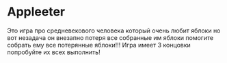 # Appleeter
Это игра про средневекового человека который очень любит яблоки но вот незадача он внезапно потеря все собранные им яблоки помогите собрать ему все потерянные яблоки!!! Игра имеет 3 концовки попробуйте их всех выполнить!
